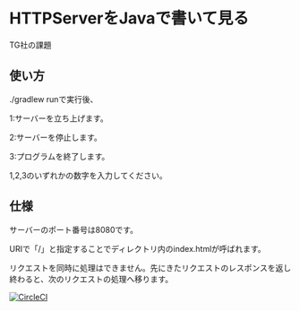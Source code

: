 HTTPServerをJavaで書いて見る
======================
TG社の課題

使い方
------
./gradlew runで実行後、

1:サーバーを立ち上げます。

2:サーバーを停止します。

3:プログラムを終了します。

1,2,3のいずれかの数字を入力してください。

仕様
-----
サーバーのポート番号は8080です。

URIで「/」と指定することでディレクトリ内のindex.htmlが呼ばれます。

リクエストを同時に処理はできません。先にきたリクエストのレスポンスを返し終わると、次のリクエストの処理へ移ります。

[![CircleCI](https://circleci.com/gh/asada0701/MyWebServer.svg?style=svg)](https://circleci.com/gh/asada0701/MyWebServer)

